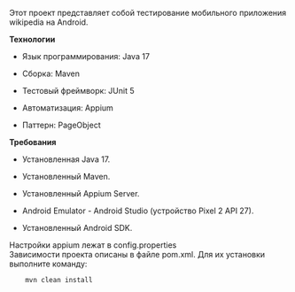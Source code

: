 
Этот проект представляет собой тестирование мобильного приложения wikipedia на Android.

<b>Технологии</b><br>
* Язык программирования: Java 17

* Сборка: Maven

* Тестовый фреймворк: JUnit 5

* Автоматизация: Appium

* Паттерн: PageObject

<b>Требования</b>
* Установленная Java 17.

* Установленный Maven.

* Установленный Appium Server.

* Android Emulator - Android Studio (устройство Pixel 2 API 27).

* Установленный Android SDK.<br>

Настройки appium лежат в config.properties<br>
Зависимости проекта описаны в файле pom.xml. Для их установки выполните команду:
```bash 
    mvn clean install
